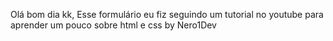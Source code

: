 Olá bom dia kk, Esse formulário eu fiz seguindo um tutorial no youtube para aprender um pouco sobre html e css 
by Nero1Dev
